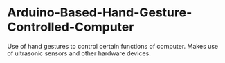 # Arduino-Based-Hand-Gesture-Controlled-Computer
Use of hand gestures to control certain functions of computer.
Makes use of ultrasonic sensors and other hardware devices.
